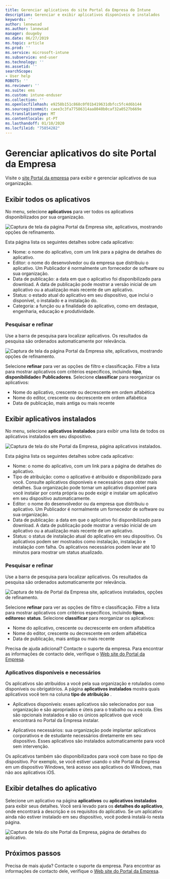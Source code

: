```yaml
---
title: Gerenciar aplicativos do site Portal da Empresa do Intune
description: Gerenciar e exibir aplicativos disponíveis e instalados
keywords: ''
author: lenewsad
ms.author: lanewsad
manager: dougeby
ms.date: 06/27/2019
ms.topic: article
ms.prod: ''
ms.service: microsoft-intune
ms.subservice: end-user
ms.technology: ''
ms.assetid: ''
searchScope:
- User help
ROBOTS: ''
ms.reviewer: ''
ms.suite: ems
ms.custom: intune-enduser
ms.collection: ''
ms.openlocfilehash: e9258b151c868c0f01b419631dbfcc5fc4d6b144
ms.sourcegitcommit: caee3c3fa77586314aa8040b0caf32a0527b669e
ms.translationtype: MT
ms.contentlocale: pt-PT
ms.lasthandoff: 01/10/2020
ms.locfileid: "75854282"
---
```

# <a name="manage-apps-from-the-company-portal-website"></a>Gerenciar aplicativos do site Portal da Empresa 
Visite o [site Portal da empresa](https://portal.manage.microsoft.com) para exibir e gerenciar aplicativos de sua organização. 

## <a name="view-all-apps"></a>Exibir todos os aplicativos  
No menu, selecione **aplicativos** para ver todos os aplicativos disponibilizados por sua organização. 

   ![Captura de tela da página Portal da Empresa site, aplicativos, mostrando opções de refinamento.](./media/intune-view-apps-1907.png)  

Esta página lista os seguintes detalhes sobre cada aplicativo:  

* Nome: o nome do aplicativo, com um link para a página de detalhes do aplicativo.
* Editor: o nome do desenvolvedor ou da empresa que distribuiu o aplicativo. Um Publicador é normalmente um fornecedor de software ou sua organização.  
* Data de publicação: a data em que o aplicativo foi disponibilizado para download. A data de publicação pode mostrar a versão inicial de um aplicativo ou a atualização mais recente de um aplicativo.
* Status: o estado atual do aplicativo em seu dispositivo, que inclui o disponível, o instalado e a instalação do. 
* Categoria: a função ou a finalidade do aplicativo, como em destaque, engenharia, educação e produtividade.  

### <a name="search-and-refine"></a>Pesquisar e refinar   

Use a barra de pesquisa para localizar aplicativos. Os resultados da pesquisa são ordenados automaticamente por relevância.  

   ![Captura de tela da página Portal da Empresa site, aplicativos, mostrando opções de refinamento.](./media/intune-refine-all-apps-1907.png)  

Selecione **refinar** para ver as opções de filtro e classificação. Filtre a lista para mostrar aplicativos com critérios específicos, incluindo **tipo**, **disponibilidade**e **Publicadores**. Selecione **classificar** para reorganizar os aplicativos:

* Nome do aplicativo, crescente ou decrescente em ordem alfabética 
* Nome do editor, crescente ou decrescente em ordem alfabética 
* Data de publicação, mais antiga ou mais recente  

## <a name="view-installed-apps"></a>Exibir aplicativos instalados  
No menu, selecione **aplicativos instalados** para exibir uma lista de todos os aplicativos instalados em seu dispositivo.  

   ![Captura de tela do site Portal da Empresa, página aplicativos instalados.](./media/intune-installed-apps-1907.png)  


Esta página lista os seguintes detalhes sobre cada aplicativo:  

* Nome: o nome do aplicativo, com um link para a página de detalhes do aplicativo.
* Tipo de atribuição: como o aplicativo é atribuído e disponibilizado para você. Consulte aplicativos disponíveis e necessários para obter mais detalhes. Sua organização pode tornar um aplicativo disponível para você instalar por conta própria ou pode exigir e instalar um aplicativo em seu dispositivo automaticamente.  
* Editor: o nome do desenvolvedor ou da empresa que distribuiu o aplicativo. Um Publicador é normalmente um fornecedor de software ou sua organização.  
* Data de publicação: a data em que o aplicativo foi disponibilizado para download. A data de publicação pode mostrar a versão inicial de um aplicativo ou a atualização mais recente de um aplicativo.
* Status: o status de instalação atual do aplicativo em seu dispositivo. Os aplicativos podem ser mostrados como instalação, instalação e instalação com falha. Os aplicativos necessários podem levar até 10 minutos para mostrar um status atualizado.  

### <a name="search-and-refine"></a>Pesquisar e refinar  

Use a barra de pesquisa para localizar aplicativos. Os resultados da pesquisa são ordenados automaticamente por relevância.  

   ![Captura de tela de Portal da Empresa site, aplicativos instalados, opções de refinamento.](./media/intune-installed-refine-1907.png)  

Selecione **refinar** para ver as opções de filtro e classificação. Filtre a lista para mostrar aplicativos com critérios específicos, incluindo **tipos**, **editores**e **status**. Selecione **classificar** para reorganizar os aplicativos:

* Nome do aplicativo, crescente ou decrescente em ordem alfabética  
* Nome do editor, crescente ou decrescente em ordem alfabética  
* Data de publicação, mais antiga ou mais recente  

Precisa de ajuda adicional? Contacte o suporte da empresa. Para encontrar as informações de contacto dele, verifique o [Web site do Portal da Empresa](https://go.microsoft.com/fwlink/?linkid=2010980).  

### <a name="available-and-required-apps"></a>Aplicativos disponíveis e necessários
Os aplicativos são atribuídos a você pela sua organização e rotulados como disponíveis ou obrigatórios. A página **aplicativos instalados** mostra quais aplicativos você tem na coluna **tipo de atribuição** . 


* Aplicativos disponíveis: esses aplicativos são selecionados por sua organização e são apropriados e úteis para o trabalho ou a escola. Eles são opcionais instalados e são os únicos aplicativos que você encontrará no Portal da Empresa instalar. 

* Aplicativos necessários: sua organização pode implantar aplicativos corporativos e de estudante necessários diretamente em seu dispositivo. Esses aplicativos são instalados automaticamente para você sem intervenção. 

Os aplicativos também são disponibilizados para você com base no tipo de dispositivo. Por exemplo, se você estiver usando o site Portal da Empresa em um dispositivo Windows, terá acesso aos aplicativos do Windows, mas não aos aplicativos iOS.  

## <a name="view-app-details"></a>Exibir detalhes do aplicativo  
Selecione um aplicativo na página **aplicativos** ou **aplicativos instalados** para exibir seus detalhes. Você será levado para os **detalhes do aplicativo**, onde encontrará a descrição e os requisitos do aplicativo. Se um aplicativo ainda não estiver instalado em seu dispositivo, você poderá instalá-lo nesta página. 


   ![Captura de tela do site Portal da Empresa, página de detalhes do aplicativo.](./media/intune-app-details-1907.png)  

## <a name="next-steps"></a>Próximos passos
Precisa de mais ajuda? Contacte o suporte da empresa. Para encontrar as informações de contacto dele, verifique o [Web site do Portal da Empresa](https://go.microsoft.com/fwlink/?linkid=2010980).  

